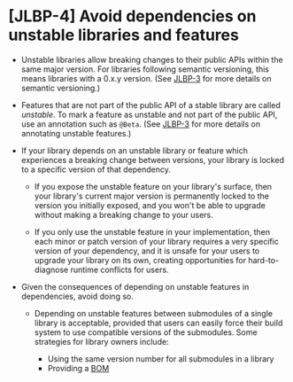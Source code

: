# [JLBP-4] Avoid dependencies on unstable libraries and features

- Unstable libraries allow breaking changes to their
  public APIs within the same major version. For libraries following semantic
  versioning, this means libraries with a 0.x.y version. (See [JLBP-3](JLBP-3.md) 
  for more details on semantic versioning.)
  
- Features that are not part of the public API of a
  stable library are called *unstable*. To mark a feature as unstable and 
  not part of the public API, use an annotation such as `@Beta`. (See
  [JLBP-3](JLBP-3.md) for more details on annotating unstable features.)

- If your library depends on an unstable library or feature which
  experiences a breaking change between versions, your library is locked to
  a specific version of that dependency.

  - If you expose the unstable feature on your library's surface, then your
    library's current major version is permanently locked to the version
    you initially exposed, and you won't be able to upgrade without making a
    breaking change to your users.
  
  - If you only use the unstable feature in your implementation, then each minor
    or patch version of your library requires a very specific version of
    your dependency, and it is unsafe for your users to upgrade your
    library on its own, creating opportunities for hard-to-diagnose runtime
    conflicts for users.

- Given the consequences of depending on unstable features in dependencies,
  avoid doing so.

  - Depending on unstable features between submodules of a single library is
    acceptable, provided that users can easily force their build system to use
    compatible versions of the submodules. Some strategies for library owners
    include:
    
    - Using the same version number for all submodules in a library
    - Providing a [BOM](http://maven.apache.org/guides/introduction/introduction-to-dependency-mechanism.html#Importing_Dependencies)
